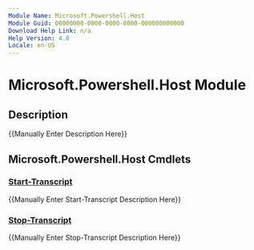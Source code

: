 ```yaml
---
Module Name: Microsoft.Powershell.Host
Module Guid: 00000000-0000-0000-0000-000000000000
Download Help Link: n/a
Help Version: 4.0
Locale: en-US
---
```


# Microsoft.Powershell.Host Module
## Description
{{Manually Enter Description Here}}

## Microsoft.Powershell.Host Cmdlets
### [Start-Transcript](Start-Transcript.md)
{{Manually Enter Start-Transcript Description Here}}

### [Stop-Transcript](Stop-Transcript.md)
{{Manually Enter Stop-Transcript Description Here}}

